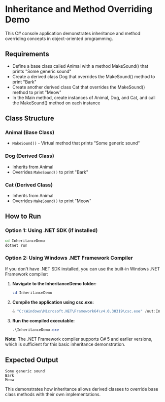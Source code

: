 # Inheritance and Method Overriding Demo

This C# console application demonstrates inheritance and method overriding concepts in object-oriented programming.

## Requirements

- Define a base class called Animal with a method MakeSound() that prints "Some generic sound"
- Create a derived class Dog that overrides the MakeSound() method to print "Bark"  
- Create another derived class Cat that overrides the MakeSound() method to print "Meow"
- In the Main method, create instances of Animal, Dog, and Cat, and call the MakeSound() method on each instance

## Class Structure

### Animal (Base Class)
- `MakeSound()` - Virtual method that prints "Some generic sound"

### Dog (Derived Class)
- Inherits from Animal
- Overrides `MakeSound()` to print "Bark"

### Cat (Derived Class)  
- Inherits from Animal
- Overrides `MakeSound()` to print "Meow"

## How to Run

### Option 1: Using .NET SDK (if installed)
```bash
cd InheritanceDemo
dotnet run
```

### Option 2: Using Windows .NET Framework Compiler
If you don't have .NET SDK installed, you can use the built-in Windows .NET Framework compiler:

1. **Navigate to the InheritanceDemo folder:**
   ```powershell
   cd InheritanceDemo
   ```

2. **Compile the application using csc.exe:**
   ```powershell
   & "C:\Windows\Microsoft.NET\Framework64\v4.0.30319\csc.exe" /out:InheritanceDemo.exe Program.cs Models\Animal.cs Models\Dog.cs Models\Cat.cs
   ```

3. **Run the compiled executable:**
   ```powershell
   .\InheritanceDemo.exe
   ```

**Note:** The .NET Framework compiler supports C# 5 and earlier versions, which is sufficient for this basic inheritance demonstration.

## Expected Output

```
Some generic sound
Bark
Meow
```

This demonstrates how inheritance allows derived classes to override base class methods with their own implementations.
